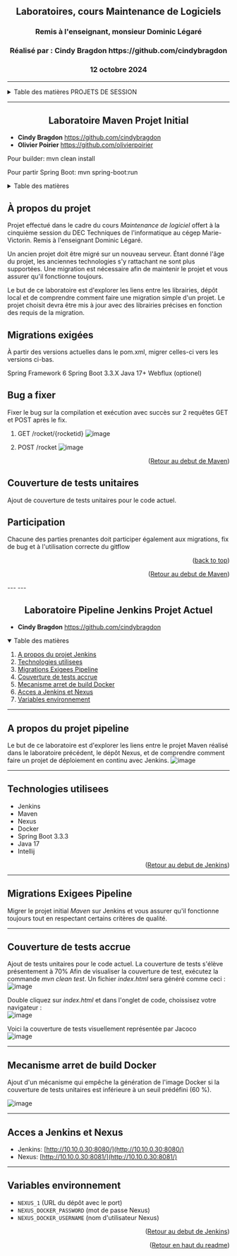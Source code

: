 <a name="readme-top"></a>
<h2 align="center">Laboratoires, cours Maintenance de Logiciels</h2>
<h3 align="center">Remis à l'enseignant, monsieur Dominic Légaré</h3>
<h3 align="center">Réalisé par : Cindy Bragdon https://github.com/cindybragdon</h3>
<h3 align="center">12 octobre 2024</h3>

---
<!-- TABLE OF CONTENTS -->
<details>
  <summary>Table des matières PROJETS DE SESSION</summary>
  <ol>
    <li><a href="#laboratoire-maven-projet-initial">Laboratoire Maven Projet Initial</a></li>
    <li><a href="#laboratoire-pipeline-jenkins-projet-actuel">Laboratoire Pipeline Jenkins Projet Actuel</a></li>
    
  </ol>
</details>
 

---
<a name="maven-top"></a>
<!-- LABORATOIRE MAVEN PROJET INITIAL-->
<h2 align="center">Laboratoire Maven Projet Initial</h2>


- **Cindy Bragdon** https://github.com/cindybragdon
- **Olivier Poirier** https://github.com/olivierpoirier

Pour builder:
    mvn clean install

Pour partir Spring Boot:
    mvn spring-boot:run
    

<!-- TABLE OF CONTENTS -->
<details>
  <summary>Table des matières</summary>
  <ol>
    <li>
      <a href="#à-propos-du-projet">À propos du projet</a>
    </li>
    <li><a href="#migrations-exigées">Migrations exigées</a></li>
    <li><a href="#bug-a-fixer">Bug a fixer</a></li>
    <li><a href="#couverture-de-tests-unitaires">Couverture de tests unitaires</a></li>
    <li><a href="#participation">Participation</a></li>
  </ol>
</details>



<!-- ABOUT THE PROJECT -->
## À propos du projet

Projet effectué dans le cadre du cours *Maintenance de logiciel* offert à la cinquième session du DEC Techniques de l'informatique au cégep Marie-Victorin.  Remis à l'enseignant Dominic Légaré.

Un ancien projet doit être migré sur un nouveau serveur. Étant donné l'âge du projet, les anciennes technologies s'y rattachant ne sont plus supportées. Une migration est nécessaire afin de maintenir le projet et vous assurer qu'il fonctionne toujours.

Le but de ce laboratoire est d'explorer les liens entre les librairies, dépôt local et de comprendre comment faire une migration simple d'un projet. Le projet choisit devra être mis à jour avec des librairies précises en fonction des requis de la migration.


<!-- MIGRATIONS -->
## Migrations exigées

À partir des versions actuelles dans le pom.xml, migrer celles-ci vers les versions ci-bas.

Spring Framework 6
Spring Boot 3.3.X
Java 17+
Webflux (optionel)


<!-- BUG -->
## Bug a fixer

Fixer le bug sur la compilation et exécution avec succès sur 2 requêtes GET et POST après le fix.

1. GET /rocket/{rocketid}
   ![image](https://github.com/user-attachments/assets/a8445f24-68d4-4444-bb4b-a41a76c248dc)

2. POST /rocket
    ![image](https://github.com/user-attachments/assets/b415b5dc-123b-4e68-a0ce-16b85456c030)


<p align="right">(<a href="#maven-top">Retour au debut de Maven</a>)</p>



<!-- TEST -->
## Couverture de tests unitaires

Ajout de couverture de tests unitaires pour le code actuel. 



<!-- PARTICIPATION -->
## Participation

Chacune des parties prenantes doit participer également aux migrations, fix de bug et à l'utilisation correcte du gitflow

<p align="right">(<a href="#readme-top">back to top</a>)</p>

<p align="right">(<a href="#maven-top">Retour au debut de Maven</a>)</p>
---
---
<a name="jenkins-top"></a>
<!-- LABORATOIRE PIPELINE JENKINS PROJET ACTUEL-->
<h2 align="center">Laboratoire Pipeline Jenkins Projet Actuel</h2>

- **Cindy Bragdon** https://github.com/cindybragdon


<!-- TABLE OF CONTENTS -->
<details open>
  <summary>Table des matières</summary>
  <ol>
    <li>
      <a href="#a-propos-du-projet-pipeline">A propos du projet Jenkins</a>
    </li>
    <li><a href="#technologies-utilisees">Technologies utilisees</a></li>
    <li><a href="#migrations-exigees-pipeline">Migrations Exigees Pipeline</a></li>
    <li><a href="#couverture-de-tests-accrue">Couverture de tests accrue</a></li>
    <li><a href="#mecanisme-arret-de-build-docker">Mecanisme arret de build Docker</a></li>
    <li><a href="#acces-a-jenkins-et-nexus">Acces a Jenkins et Nexus</a></li>
    <li><a href="#variables-environnement">Variables environnement</a></li>
  </ol>
</details>

---

<!-- A PROPOS DU PROJET PIPELINE-->
## A propos du projet pipeline

Le but de ce laboratoire est d'explorer les liens entre le projet Maven réalisé dans le laboratoire précédent, le dépôt Nexus, et de comprendre comment faire un projet de déploiement en continu avec Jenkins.
![image](https://github.com/user-attachments/assets/55d51410-2d9c-447b-8445-4ae8798ffd02)

---

<!-- TECHNOLOGIES UTILISEES -->
## Technologies utilisees

- Jenkins
- Maven
- Nexus
- Docker
- Spring Boot 3.3.3
- Java 17
- Intellij

<p align="right">(<a href="#jenkins-top">Retour au debut de Jenkins</a>)</p>

---

<!-- MIGRATIONS EXIGEES PIPELINE-->
## Migrations Exigees Pipeline

Migrer le projet initial *Maven* sur Jenkins et vous assurer qu'il fonctionne toujours tout en respectant certains critères de qualité.

---

<!-- COUVERTURE DE TESTS ACCRUE -->
## Couverture de tests accrue

Ajout de tests unitaires pour le code actuel. La couverture de tests s'élève présentement à 70%
Afin de visualiser la couverture de test, exécutez la commande *mvn clean test*.
Un fichier *index.html* sera généré comme ceci : <br>
![image](https://github.com/user-attachments/assets/00a4933b-fb89-4f34-b397-9b7020b6523f)

Double cliquez sur *index.html* et dans l'onglet de code, choissisez votre navigateur : <br>
![image](https://github.com/user-attachments/assets/ffe874ef-f818-4c87-872d-b40e843d84af)

Voici la couverture de tests visuellement représentée par Jacoco <br>
![image](https://github.com/user-attachments/assets/9668763d-0e71-4c28-99a2-a192e5f766a9)

---

<!-- MECANISME ARRET DE BUILD DOCKER-->
## Mecanisme arret de build Docker

Ajout d'un mécanisme qui empêche la génération de l'image Docker si la couverture de tests unitaires est inférieure à un seuil prédéfini (60 %).

![image](https://github.com/user-attachments/assets/069b97f5-a2fe-4d65-ae93-ba7979df5bb4)

---

<!-- ACCES JENKINS ET NEXUS -->
## Acces a Jenkins et Nexus

- Jenkins: [http://10.10.0.30:8080/](http://10.10.0.30:8080/)
- Nexus: [http://10.10.0.30:8081/](http://10.10.0.30:8081/)


---

<!-- VARIABLES ENVIRONNEMENT -->
## Variables environnement

- `NEXUS_1` (URL du dépôt avec le port)
- `NEXUS_DOCKER_PASSWORD` (mot de passe Nexus)
- `NEXUS_DOCKER_USERNAME` (nom d'utilisateur Nexus)
  
<p align="right">(<a href="#jenkins-top">Retour au debut de Jenkins</a>)</p>
<p align="right">(<a href="#readme-top">Retour en haut du readme</a>)</p>



